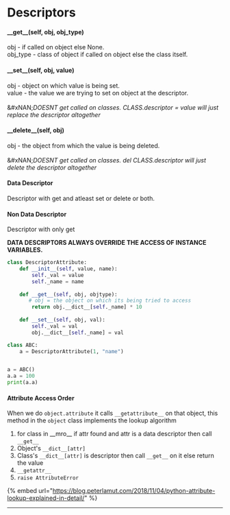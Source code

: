 # Descriptors

#### \_\_get\_\_(self, obj, obj\_type)

obj - if called on object else None.\
obj\_type - class of object if called on object else the class itself.

#### \_\_set\_\_(self, obj, value)

obj - object on which value is being set.\
value - the value we are trying to set on object at the descriptor.\
\
\&#xNAN;_DOESNT get called on classes. CLASS.descriptor = value will just replace the descriptor altogether_

#### \_\_delete\_\_(self, obj)

obj - the object from which the value is being deleted.\
\
\&#xNAN;_DOESNT get called on classes. del CLASS.descriptor will just delete the descriptor altogether_

#### Data Descriptor

Descriptor with get and atleast set or delete or both.

#### Non Data Descriptor

Descriptor with only get

**DATA DESCRIPTORS ALWAYS OVERRIDE THE ACCESS OF INSTANCE VARIABLES.**

```python
class DescriptorAttribute:
    def __init__(self, value, name):
        self._val = value
        self._name = name
    
    def __get__(self, obj, objtype):
	   # obj = the object on which its being tried to access
        return obj.__dict__[self._name] * 10
    
    def __set__(self, obj, val):
        self._val = val
        obj.__dict__[self._name] = val

class ABC:
    a = DescriptorAttribute(1, "name")


a = ABC()
a.a = 100
print(a.a)
```

#### Attribute Access Order

When we do `object.attribute` it calls `__getattribute__` on that object, this method in the `object` class implements the lookup algorithm

1. for class in \_\_mro\_\_ if attr found and attr is a data descriptor then call `__get__`
2. Object's `__dict__[attr]`
3. Class's `__dict__[attr]` is descriptor then call `__get__` on it else return the value
4. `__getattr__`
5. `raise AttributeError`

{% embed url="https://blog.peterlamut.com/2018/11/04/python-attribute-lookup-explained-in-detail/" %}

***
